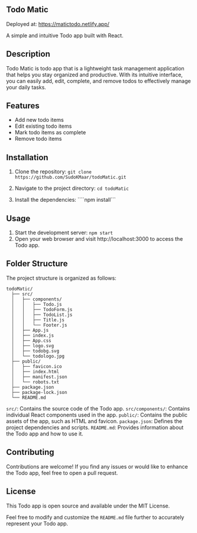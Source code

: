 ## Todo Matic

Deployed at: https://matictodo.netlify.app/


A simple and intuitive Todo app built with React.

## Description

Todo Matic is todo app that is a lightweight task management application that helps you stay organized and productive. With its intuitive interface, you can easily add, edit, complete, and remove todos to effectively manage your daily tasks.

## Features

- Add new todo items
- Edit existing todo items
- Mark todo items as complete
- Remove todo items

## Installation

1. Clone the repository:
    ```git clone https://github.com/SudoKMaar/todoMatic.git```

2. Navigate to the project directory:
    ```cd todoMatic```

3. Install the dependencies:
    ````npm install```

## Usage
1. Start the development server: 
    ```npm start```
2. Open your web browser and visit http://localhost:3000 to access the Todo app.

## Folder Structure
The project structure is organized as follows:
```
todoMatic/
  ├── src/
  │   ├── components/
  │   │   ├── Todo.js
  │   │   ├── TodoForm.js
  │   │   ├── TodoList.js
  │   │   ├── Title.js
  │   │   └── Footer.js
  │   ├── App.js
  │   ├── index.js
  │   ├── App.css
  │   ├── logo.svg
  │   ├── todobg.svg
  │   └── todologo.jpg
  ├── public/
  │   ├── favicon.ico
  │   ├── index.html
  │   ├── manifest.json  
  │   └── robots.txt
  ├── package.json
  ├── package-lock.json
  └── README.md
```

`src/`: Contains the source code of the Todo app.
`src/components/`: Contains individual React components used in the app.
`public/`: Contains the public assets of the app, such as HTML and favicon.
`package.json`: Defines the project dependencies and scripts.
`README.md`: Provides information about the Todo app and how to use it.

## Contributing
Contributions are welcome! If you find any issues or would like to enhance the Todo app, feel free to open a pull request.

## License
This Todo app is open source and available under the MIT License.

Feel free to modify and customize the `README.md` file further to accurately represent your Todo app.
